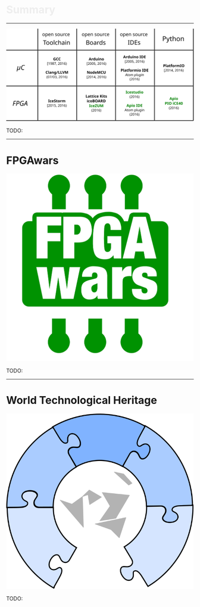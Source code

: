 
<!-- .slide: data-background="resources/0.cover/background.png" -->

<h1 style="color: #EEEEEE;">
  Summary
</h1>

<!-- .slide: data-transition="slide-in fade-out" -->

---

![](resources/7.end/summary.svg)

TODO:

---

# FPGAwars

![](resources/7.end/FPGAwars-logo.png)

TODO:

---

# World Technological Heritage

![](resources/7.end/wth-logo.svg)

TODO:
